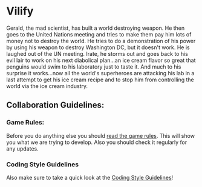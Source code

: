 Vilify
======

Gerald, the mad scientist, has built a world destroying weapon. He then goes to the United Nations meeting and tries to make them pay him lots of money not to destroy the world. He tries to do a demonstration of his power by using his weapon to destroy Washington DC, but it doesn't work. He is laughed out of the UN meeting. Irate, he storms out and goes back to his evil lair to work on his next diabolical plan...an ice cream flavor so great that penguins would swim to his laboratory just to taste it. And much to his surprise it works...now all the world's superheroes are attacking his lab in a last attempt to get his ice cream recipe and to stop him from controlling the world via the ice cream industry.

## Collaboration Guidelines:

### Game Rules:
Before you do anything else you should [read the game rules](https://github.com/HTML5-Games/vilify/wiki/Game-Rules). This will show you what we are trying to develop. Also you should check it regularly for any updates.

### Coding Style Guidelines
Also make sure to take a quick look at the [Coding Style Guidelines](https://github.com/HTML5-Games/vilify/wiki/Coding-Style-Guidelines)!
